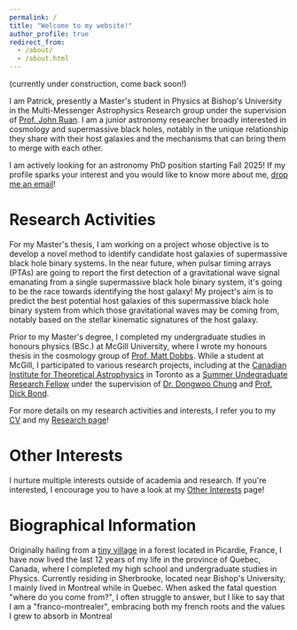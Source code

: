 ```yaml
---
permalink: /
title: "Welcome to my website!"
author_profile: true
redirect_from: 
  - /about/
  - /about.html
---
```

(currently under construction, come back soon!) 

I am Patrick, presently a Master's student in Physics at Bishop's University in the Multi-Messenger Astrophysics Research group under the supervision of [Prof. John Ruan](https://gamma-research.space/). I am a junior astronomy researcher broadly interested in cosmology and supermassive black holes, notably in the unique relationship they share with their host galaxies and the mechanisms that can bring them to merge with each other. 

I am actively looking for an astronomy PhD position starting Fall 2025! If my profile sparks your interest and you would like to know more about me, [drop me an email](mailto:patrick.horlaville@gmail.com)!


Research Activities
======
For my Master's thesis, I am working on a project whose objective is to develop a novel method to identify candidate host galaxies of supermassive black hole binary systems. In the near future, when pulsar timing arrays (PTAs) are going to report the first detection of a gravitational wave signal emanating from a single supermassive black hole binary system, it's going to be the race towards identifying the host galaxy! My project's aim is to predict the best potential host galaxies of this supermassive black hole binary system from which those gravitational waves may be coming from, notably based on the stellar kinematic signatures of the host galaxy.

Prior to my Master's degree, I completed my undergraduate studies in honours physics (BSc.) at McGill University, where I wrote my honours thesis in the cosmology group of [Prof. Matt Dobbs](https://sites.google.com/a/mcgillcosmology.ca/mcgillcosmology/matt-dobbs). While a student at McGill, I participated to various research projects, including at the [Canadian Institute for Theoretical Astrophysics](https://www.cita.utoronto.ca/) in Toronto as a [Summer Undegraduate Research Fellow](https://www.cita.utoronto.ca/opportunities/surf-at-cita/) under the supervision of [Dr. Dongwoo Chung](https://dongwooc.com/) and [Prof. Dick Bond](https://www.cita.utoronto.ca/~bond/).

For more details on my research activities and interests, I refer you to my [CV](https://patrickhorlaville.github.io/files/academic_cv.pdf) and my [Research page](https://patrickhorlaville.github.io/research/)!



Other Interests
======
I nurture multiple interests outside of academia and research. If you're interested, I encourage you to have a look at my [Other Interests](https://patrickhorlaville.github.io/other_interests/) page!

Biographical Information
======
Originally hailing from a [tiny village](https://en.wikipedia.org/wiki/Pierrefonds,_Oise) in a forest located in Picardie, France, I have now lived the last 12 years of my life in the province of Quebec, Canada, where I completed my high school and undergraduate studies in Physics. Currently residing in Sherbrooke, located near Bishop's University, I mainly lived in Montreal while in Quebec. When asked the fatal question "where do you come from?", I often struggle to answer, but I like to say that I am a "franco-montrealer", embracing both my french roots and the values I grew to absorb in Montreal
